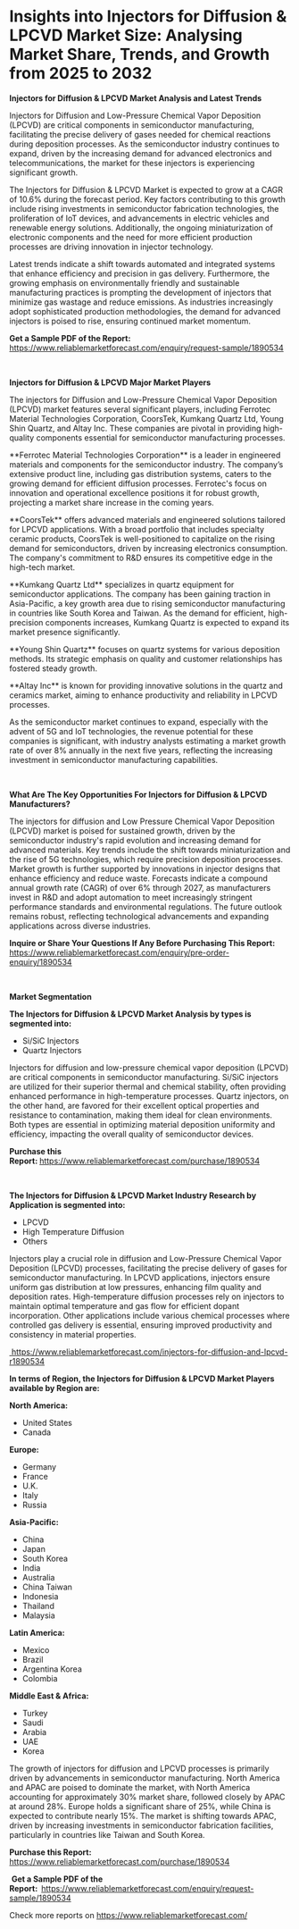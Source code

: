 <p><h1>Insights into Injectors for Diffusion & LPCVD Market Size: Analysing Market Share, Trends, and Growth from 2025 to 2032</h1></p><p><strong>Injectors for Diffusion & LPCVD Market Analysis and Latest Trends</strong></p>
<p><p>Injectors for Diffusion and Low-Pressure Chemical Vapor Deposition (LPCVD) are critical components in semiconductor manufacturing, facilitating the precise delivery of gases needed for chemical reactions during deposition processes. As the semiconductor industry continues to expand, driven by the increasing demand for advanced electronics and telecommunications, the market for these injectors is experiencing significant growth.</p><p>The Injectors for Diffusion & LPCVD Market is expected to grow at a CAGR of 10.6% during the forecast period. Key factors contributing to this growth include rising investments in semiconductor fabrication technologies, the proliferation of IoT devices, and advancements in electric vehicles and renewable energy solutions. Additionally, the ongoing miniaturization of electronic components and the need for more efficient production processes are driving innovation in injector technology.</p><p>Latest trends indicate a shift towards automated and integrated systems that enhance efficiency and precision in gas delivery. Furthermore, the growing emphasis on environmentally friendly and sustainable manufacturing practices is prompting the development of injectors that minimize gas wastage and reduce emissions. As industries increasingly adopt sophisticated production methodologies, the demand for advanced injectors is poised to rise, ensuring continued market momentum.</p></p>
<p><strong>Get a Sample PDF of the Report:&nbsp;</strong> <a href="https://www.reliablemarketforecast.com/enquiry/request-sample/1890534?utm_campaign=3176&utm_medium=2&utm_source=Github&utm_content=ia&utm_term=07042025&utm_id=injectors-for-diffusion-lpcvd">https://www.reliablemarketforecast.com/enquiry/request-sample/1890534</a></p>
<p>&nbsp;</p>
<p><strong>Injectors for Diffusion & LPCVD Major Market Players</strong></p>
<p><p>The injectors for Diffusion and Low-Pressure Chemical Vapor Deposition (LPCVD) market features several significant players, including Ferrotec Material Technologies Corporation, CoorsTek, Kumkang Quartz Ltd, Young Shin Quartz, and Altay Inc. These companies are pivotal in providing high-quality components essential for semiconductor manufacturing processes.</p><p>**Ferrotec Material Technologies Corporation** is a leader in engineered materials and components for the semiconductor industry. The company’s extensive product line, including gas distribution systems, caters to the growing demand for efficient diffusion processes. Ferrotec's focus on innovation and operational excellence positions it for robust growth, projecting a market share increase in the coming years.</p><p>**CoorsTek** offers advanced materials and engineered solutions tailored for LPCVD applications. With a broad portfolio that includes specialty ceramic products, CoorsTek is well-positioned to capitalize on the rising demand for semiconductors, driven by increasing electronics consumption. The company's commitment to R&D ensures its competitive edge in the high-tech market.</p><p>**Kumkang Quartz Ltd** specializes in quartz equipment for semiconductor applications. The company has been gaining traction in Asia-Pacific, a key growth area due to rising semiconductor manufacturing in countries like South Korea and Taiwan. As the demand for efficient, high-precision components increases, Kumkang Quartz is expected to expand its market presence significantly.</p><p>**Young Shin Quartz** focuses on quartz systems for various deposition methods. Its strategic emphasis on quality and customer relationships has fostered steady growth. </p><p>**Altay Inc** is known for providing innovative solutions in the quartz and ceramics market, aiming to enhance productivity and reliability in LPCVD processes.</p><p>As the semiconductor market continues to expand, especially with the advent of 5G and IoT technologies, the revenue potential for these companies is significant, with industry analysts estimating a market growth rate of over 8% annually in the next five years, reflecting the increasing investment in semiconductor manufacturing capabilities.</p></p>
<p>&nbsp;</p>
<p><strong>What Are The Key Opportunities For Injectors for Diffusion & LPCVD Manufacturers?</strong></p>
<p><p>The injectors for diffusion and Low Pressure Chemical Vapor Deposition (LPCVD) market is poised for sustained growth, driven by the semiconductor industry's rapid evolution and increasing demand for advanced materials. Key trends include the shift towards miniaturization and the rise of 5G technologies, which require precision deposition processes. Market growth is further supported by innovations in injector designs that enhance efficiency and reduce waste. Forecasts indicate a compound annual growth rate (CAGR) of over 6% through 2027, as manufacturers invest in R&D and adopt automation to meet increasingly stringent performance standards and environmental regulations. The future outlook remains robust, reflecting technological advancements and expanding applications across diverse industries.</p></p>
<p><strong>Inquire or Share Your Questions If Any Before Purchasing This Report:</strong> <a href="https://www.reliablemarketforecast.com/enquiry/pre-order-enquiry/1890534?utm_campaign=3176&utm_medium=2&utm_source=Github&utm_content=ia&utm_term=07042025&utm_id=injectors-for-diffusion-lpcvd">https://www.reliablemarketforecast.com/enquiry/pre-order-enquiry/1890534</a></p>
<p>&nbsp;</p>
<p><strong>Market Segmentation</strong></p>
<p><strong>The Injectors for Diffusion & LPCVD Market Analysis by types is segmented into:</strong></p>
<p><ul><li>Si/SiC Injectors</li><li>Quartz Injectors</li></ul></p>
<p><p>Injectors for diffusion and low-pressure chemical vapor deposition (LPCVD) are critical components in semiconductor manufacturing. Si/SiC injectors are utilized for their superior thermal and chemical stability, often providing enhanced performance in high-temperature processes. Quartz injectors, on the other hand, are favored for their excellent optical properties and resistance to contamination, making them ideal for clean environments. Both types are essential in optimizing material deposition uniformity and efficiency, impacting the overall quality of semiconductor devices.</p></p>
<p><strong>Purchase this Report:&nbsp;</strong><a href="https://www.reliablemarketforecast.com/purchase/1890534?utm_campaign=3176&utm_medium=2&utm_source=Github&utm_content=ia&utm_term=07042025&utm_id=injectors-for-diffusion-lpcvd">https://www.reliablemarketforecast.com/purchase/1890534</a></p>
<p>&nbsp;</p>
<p><strong>The Injectors for Diffusion & LPCVD Market Industry Research by Application is segmented into:</strong></p>
<p><ul><li>LPCVD</li><li>High Temperature Diffusion</li><li>Others</li></ul></p>
<p><p>Injectors play a crucial role in diffusion and Low-Pressure Chemical Vapor Deposition (LPCVD) processes, facilitating the precise delivery of gases for semiconductor manufacturing. In LPCVD applications, injectors ensure uniform gas distribution at low pressures, enhancing film quality and deposition rates. High-temperature diffusion processes rely on injectors to maintain optimal temperature and gas flow for efficient dopant incorporation. Other applications include various chemical processes where controlled gas delivery is essential, ensuring improved productivity and consistency in material properties.</p></p>
<p><a href="https://www.reliablemarketforecast.com/injectors-for-diffusion-and-lpcvd-r1890534?utm_campaign=3176&utm_medium=2&utm_source=Github&utm_content=ia&utm_term=07042025&utm_id=injectors-for-diffusion-lpcvd">&nbsp;https://www.reliablemarketforecast.com/injectors-for-diffusion-and-lpcvd-r1890534</a></p>
<p><strong>In terms of Region, the Injectors for Diffusion & LPCVD Market Players available by Region are:</strong></p>
<p>
    <p> <strong> North America: </strong>
        <ul>
            <li>United States</li>
            <li>Canada</li>
        </ul>
        </p> 
    <p> <strong> Europe: </strong>
        <ul>
            <li>Germany</li>
            <li>France</li>
            <li>U.K.</li>
            <li>Italy</li>
            <li>Russia</li>
        </ul>
        </p> 
    <p> <strong> Asia-Pacific: </strong>
        <ul>
            <li>China</li>
            <li>Japan</li>
            <li>South Korea</li>
            <li>India</li>
            <li>Australia</li>
            <li>China Taiwan</li>
            <li>Indonesia</li>
            <li>Thailand</li>
            <li>Malaysia</li>
        </ul>
        </p> 
    <p> <strong> Latin America: </strong>
        <ul>
            <li>Mexico</li>
            <li>Brazil</li>
            <li>Argentina Korea</li>
            <li>Colombia</li>
        </ul>
        </p> 
    <p> <strong> Middle East & Africa: </strong>
        <ul>
            <li>Turkey</li>
            <li>Saudi</li>
            <li>Arabia</li>
            <li>UAE</li>
            <li>Korea</li>
        </ul>
    </p>
    </p>
<p><p>The growth of injectors for diffusion and LPCVD processes is primarily driven by advancements in semiconductor manufacturing. North America and APAC are poised to dominate the market, with North America accounting for approximately 30% market share, followed closely by APAC at around 28%. Europe holds a significant share of 25%, while China is expected to contribute nearly 15%. The market is shifting towards APAC, driven by increasing investments in semiconductor fabrication facilities, particularly in countries like Taiwan and South Korea.</p></p>
<p><strong>Purchase this Report: </strong><a href="https://www.reliablemarketforecast.com/purchase/1890534?utm_campaign=3176&utm_medium=2&utm_source=Github&utm_content=ia&utm_term=07042025&utm_id=injectors-for-diffusion-lpcvd">https://www.reliablemarketforecast.com/purchase/1890534</a></p>
<p>&nbsp;<strong>Get a Sample PDF of the Report:&nbsp;&nbsp;</strong><a href="https://www.reliablemarketforecast.com/enquiry/request-sample/1890534?utm_campaign=3176&utm_medium=2&utm_source=Github&utm_content=ia&utm_term=07042025&utm_id=injectors-for-diffusion-lpcvd">https://www.reliablemarketforecast.com/enquiry/request-sample/1890534</a></p>
<p><strong></strong></p>
<p>Check more reports on <a href="https://www.reliablemarketforecast.com/?utm_campaign=3176&utm_medium=2&utm_source=Github&utm_content=ia&utm_term=07042025&utm_id=injectors-for-diffusion-lpcvd">https://www.reliablemarketforecast.com/</a></p>